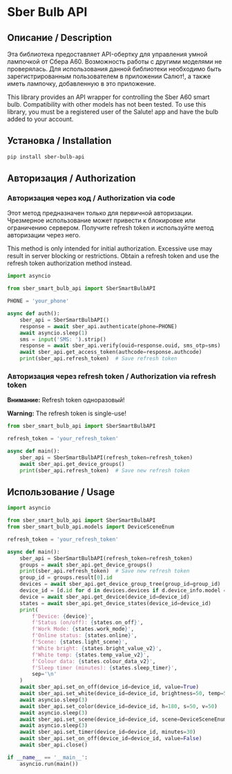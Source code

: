 # Sber Bulb API

## Описание / Description 
Эта библиотека предоставляет API-обертку для управления умной лампочкой от Сбера A60. Возможность работы с другими моделями не проверялась. Для использования данной библиотеки необходимо быть зарегистрированным пользователем в приложении Салют!, а также иметь лампочку, добавленную в это приложение.

This library provides an API wrapper for controlling the Sber A60 smart bulb. Compatibility with other models has not been tested. To use this library, you must be a registered user of the Salute! app and have the bulb added to your account.

## Установка / Installation
```bash
pip install sber-bulb-api
```

## Авторизация / Authorization

### Авторизация через код / Authorization via code
Этот метод предназначен только для первичной авторизации. Чрезмерное использование может привести к блокировке или ограничению сервером. Получите refresh token и используйте метод авторизации через него.

This method is only intended for initial authorization. Excessive use may result in server blocking or restrictions. Obtain a refresh token and use the refresh token authorization method instead.

```python
import asyncio

from sber_smart_bulb_api import SberSmartBulbAPI

PHONE = 'your_phone'

async def auth():
    sber_api = SberSmartBulbAPI()
    response = await sber_api.authenticate(phone=PHONE)
    await asyncio.sleep(1)
    sms = input('SMS: ').strip()
    response = await sber_api.verify(ouid=response.ouid, sms_otp=sms)
    await sber_api.get_access_token(authcode=response.authcode)
    print(sber_api.refresh_token)  # Save refresh token
```

### Авторизация через refresh token / Authorization via refresh token
**Внимание:** Refresh token одноразовый!

**Warning:** The refresh token is single-use!

```python
from sber_smart_bulb_api import SberSmartBulbAPI

refresh_token = 'your_refresh_token'

async def main():
    sber_api = SberSmartBulbAPI(refresh_token=refresh_token)
    await sber_api.get_device_groups()
    print(sber_api.refresh_token)  # Save new refresh token
```

## Использование / Usage
```python
import asyncio

from sber_smart_bulb_api import SberSmartBulbAPI
from sber_smart_bulb_api.models import DeviceSceneEnum

refresh_token = 'your_refresh_token'

async def main():
    sber_api = SberSmartBulbAPI(refresh_token=refresh_token)
    groups = await sber_api.get_device_groups()
    print(sber_api.refresh_token)  # Save new refresh token
    group_id = groups.result[0].id
    devices = await sber_api.get_device_group_tree(group_id=group_id)
    device_id = [d.id for d in devices.devices if d.device_info.model == 'smart bulb a60'][0]
    device = await sber_api.get_device(device_id=device_id)
    states = await sber_api.get_device_states(device_id=device_id)
    print(
        f'Device: {device}',
        f'Status (on/off): {states.on_off}',
        f'Work Mode: {states.work_mode}',
        f'Online status: {states.online}',
        f'Scene: {states.light_scene}',
        f'White bright: {states.bright_value_v2}',
        f'White temp: {states.temp_value_v2}',
        f'Colour data: {states.colour_data_v2}',
        f'Sleep timer (minutes): {states.sleep_timer}',
        sep='\n'
    )
    await sber_api.set_on_off(device_id=device_id, value=True)
    await sber_api.set_white(device_id=device_id, brightness=50, temp=50)
    await asyncio.sleep(3)
    await sber_api.set_color(device_id=device_id, h=180, s=50, v=50)
    await asyncio.sleep(3)
    await sber_api.set_scene(device_id=device_id, scene=DeviceSceneEnum.candle)
    await asyncio.sleep(3)
    await sber_api.set_timer(device_id=device_id, minutes=30)
    await sber_api.set_on_off(device_id=device_id, value=False)
    await sber_api.close()

if __name__ == '__main__':
    asyncio.run(main())
```

